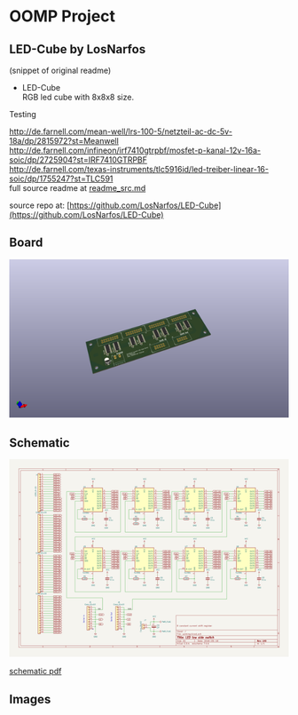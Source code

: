 # OOMP Project  
## LED-Cube  by LosNarfos  
  
(snippet of original readme)  
  
- LED-Cube  
RGB led cube with 8x8x8 size.   
  
Testing  
  
http://de.farnell.com/mean-well/lrs-100-5/netzteil-ac-dc-5v-18a/dp/2815972?st=Meanwell  
http://de.farnell.com/infineon/irf7410gtrpbf/mosfet-p-kanal-12v-16a-soic/dp/2725904?st=IRF7410GTRPBF  
http://de.farnell.com/texas-instruments/tlc5916id/led-treiber-linear-16-soic/dp/1755247?st=TLC591  
  full source readme at [readme_src.md](readme_src.md)  
  
source repo at: [https://github.com/LosNarfos/LED-Cube](https://github.com/LosNarfos/LED-Cube)  
## Board  
  
[![working_3d.png](working_3d_600.png)](working_3d.png)  
## Schematic  
  
[![working_schematic.png](working_schematic_600.png)](working_schematic.png)  
  
[schematic pdf](working_schematic.pdf)  
## Images  
